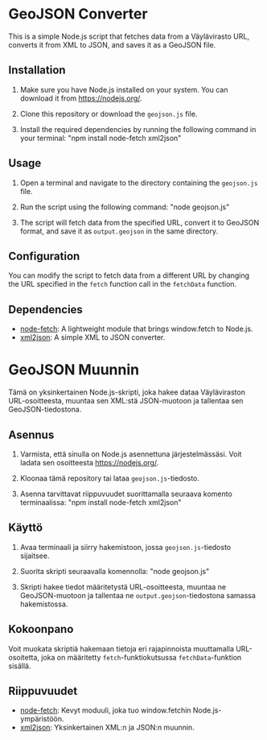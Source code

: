 # GeoJSON Converter

This is a simple Node.js script that fetches data from a Väylävirasto URL, converts it from XML to JSON, and saves it as a GeoJSON file.

## Installation

1. Make sure you have Node.js installed on your system. You can download it from https://nodejs.org/.

2. Clone this repository or download the `geojson.js` file.

3. Install the required dependencies by running the following command in your terminal: "npm install node-fetch xml2json"

## Usage

1. Open a terminal and navigate to the directory containing the `geojson.js` file.

2. Run the script using the following command: "node geojson.js"

3. The script will fetch data from the specified URL, convert it to GeoJSON format, and save it as `output.geojson` in the same directory.

## Configuration

You can modify the script to fetch data from a different URL by changing the URL specified in the `fetch` function call in the `fetchData` function.

## Dependencies

- [node-fetch](https://www.npmjs.com/package/node-fetch): A lightweight module that brings window.fetch to Node.js.
- [xml2json](https://www.npmjs.com/package/xml2json): A simple XML to JSON converter.


# GeoJSON Muunnin

Tämä on yksinkertainen Node.js-skripti, joka hakee dataa Väyläviraston URL-osoitteesta, muuntaa sen XML:stä JSON-muotoon ja tallentaa sen GeoJSON-tiedostona.

## Asennus

1. Varmista, että sinulla on Node.js asennettuna järjestelmässäsi. Voit ladata sen osoitteesta https://nodejs.org/.

2. Kloonaa tämä repository tai lataa `geojson.js`-tiedosto.

3. Asenna tarvittavat riippuvuudet suorittamalla seuraava komento terminaalissa: "npm install node-fetch xml2json"

## Käyttö

1. Avaa terminaali ja siirry hakemistoon, jossa `geojson.js`-tiedosto sijaitsee.

2. Suorita skripti seuraavalla komennolla: "node geojson.js"

3. Skripti hakee tiedot määritetystä URL-osoitteesta, muuntaa ne GeoJSON-muotoon ja tallentaa ne `output.geojson`-tiedostona samassa hakemistossa.

## Kokoonpano

Voit muokata skriptiä hakemaan tietoja eri rajapinnoista muuttamalla URL-osoitetta, joka on määritetty `fetch`-funktiokutsussa `fetchData`-funktion sisällä.

## Riippuvuudet

- [node-fetch](https://www.npmjs.com/package/node-fetch): Kevyt moduuli, joka tuo window.fetchin Node.js-ympäristöön.
- [xml2json](https://www.npmjs.com/package/xml2json): Yksinkertainen XML:n ja JSON:n muunnin.
